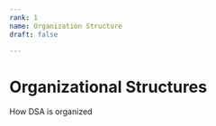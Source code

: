 ```yaml
---
rank: 1
name: Organization Structure
draft: false

---
```

# Organizational Structures

How DSA is organized